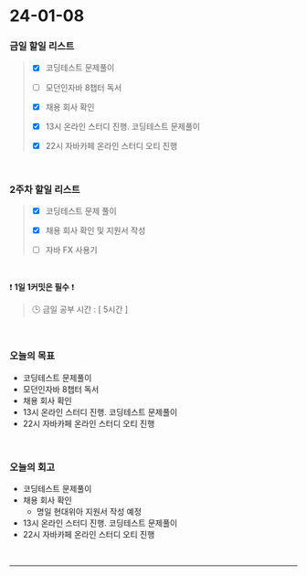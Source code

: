 # 24-01-08
### 금일 할일 리스트
> - [x]  코딩테스트 문제풀이
>
> - [ ]  모던인자바 8챕터 독서
>
> - [x]  채용 회사 확인
>
> - [x]  13시 온라인 스터디 진행. 코딩테스트 문제풀이
>
> - [x]  22시 자바카페 온라인 스터디 오티 진행


<br/>

### 2주차 할일 리스트  
> - [x]  코딩테스트 문제 풀이
>
> - [x]  채용 회사 확인 및 지원서 작성
>
> - [ ]  자바 FX 사용기

<br/>

❗ **1일 1커밋은 필수** ❗
> 🕒 금일 공부 시간 : [ 5시간 ]

<br/>

### 오늘의 목표
- 코딩테스트 문제풀이
- 모던인자바 8챕터 독서
- 채용 회사 확인
- 13시 온라인 스터디 진행. 코딩테스트 문제풀이
- 22시 자바카페 온라인 스터디 오티 진행

<br>

### 오늘의 회고
- 코딩테스트 문제풀이
- 채용 회사 확인
    - 명일 현대위아 지원서 작성 예정
- 13시 온라인 스터디 진행. 코딩테스트 문제풀이
- 22시 자바카페 온라인 스터디 오티 진행


<br/>

------------  
